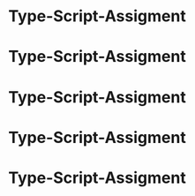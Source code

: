 # Type-Script-Assigment
# Type-Script-Assigment
# Type-Script-Assigment
# Type-Script-Assigment
# Type-Script-Assigment
